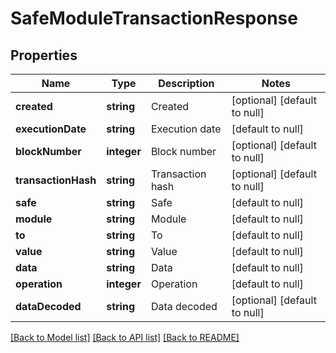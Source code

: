 # SafeModuleTransactionResponse

## Properties
Name | Type | Description | Notes
------------ | ------------- | ------------- | -------------
**created** | **string** | Created | [optional] [default to null]
**executionDate** | **string** | Execution date | [default to null]
**blockNumber** | **integer** | Block number | [optional] [default to null]
**transactionHash** | **string** | Transaction hash | [optional] [default to null]
**safe** | **string** | Safe | [default to null]
**module** | **string** | Module | [default to null]
**to** | **string** | To | [default to null]
**value** | **string** | Value | [default to null]
**data** | **string** | Data | [default to null]
**operation** | **integer** | Operation | [default to null]
**dataDecoded** | **string** | Data decoded | [optional] [default to null]

[[Back to Model list]](../README.md#documentation-for-models) [[Back to API list]](../README.md#documentation-for-api-endpoints) [[Back to README]](../README.md)


